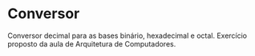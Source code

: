 # Conversor
Conversor decimal para as bases binário, hexadecimal e octal. Exercício proposto da aula de Arquitetura de Computadores.
